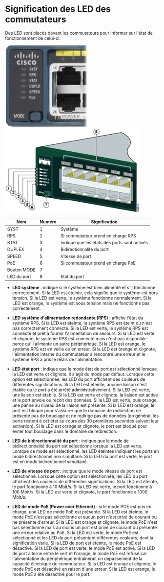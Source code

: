 # Signification des LED des commutateurs

Des LED sont placés devant les commutateurs pour informer sur l'état de fonctionnement de celui-ci.

![led commutateur image](../.images/switch_led_image.png "switch image")
![led commutateur schema](../.images/switch_led_schema.png "switch schema")  

|     Nom     | Numéro | Signification                                | 
|-------------|--------|----------------------------------------------|
| SYST        | 1      | Système                                      |
| RPS         | 2      | Si commutateur prend en charge RPS           |
| STAT        | 3      | Indique que les états des ports sont activés |
| DUPLEX      | 4      | Bidirectionnalité du port                    |
| SPEED       | 5      | Vitesse de port                              |
| PoE         | 6      | Si commutateur prend en charge PoE           |
| Bouton MODE | 7      |                                              |
| LED du port | 8      | Etat du port                                 |

* **LED système** : indique si le système est bien alimenté et s'il fonctionne correctement. Si la LED est éteinte, cela signifie que le système est hors tension. Si la LED est verte, le système fonctionne normalement. Si la LED est orange, le système est sous tension mais ne fonctionne pas correctement.

* **LED système d'alimentation redondante (RPS)** : affiche l'état du système RPS. Si la LED est éteinte, le système RPS est éteint ou n'est pas correctement connecté. Si la LED est verte, le système RPS est connecté et prêt à fournir l'alimentation de secours. Si la LED est verte et clignote, le système RPS est connecté mais n'est pas disponible parce qu'il alimente un autre périphérique. Si la LED est orange, le système RPS est en veille ou en erreur. Si la LED est orange et clignote, l'alimentation interne du commutateur a rencontré une erreur et le système RPS a pris le relais de l'alimentation.

* **LED état port** : indique que le mode état de port est sélectionné lorsque la LED est verte et clignote. Il s'agit du mode par défaut. Lorsque cette option est sélectionnée, les LED du port affichent des couleurs de différentes significations. Si la LED est éteinte, aucune liaison n'est établie ou le port a été arrêté administrativement. Si la LED est verte, une liaison est établie. Si la LED est verte et clignote, la liaison est active et le port envoie ou reçoit des données. Si la LED est verte, puis orange, une panne au niveau de la liaison est présente. Si la LED est orange, le port est bloqué pour s'assurer que le domaine de redirection ne présente pas de bouclage et ne redirige pas de données (en général, les ports restent à cet état au cours des 30 premières secondes suivant leur activation). Si la LED est orange et clignote, le port est bloqué pour éviter tout bouclage dans le domaine de redirection.

* **LED de bidirectionnalité du port** : indique que le mode de bidirectionnalité du port est sélectionné lorsque la LED est verte. Lorsque ce mode est sélectionné, les LED éteintes indiquent les ports en mode bidirectionnel non simultané. Si la LED du port est verte, le port est en mode bidirectionnel simultané.

* **LED de vitesse de port** : indique que le mode vitesse de port est sélectionné. Lorsque cette option est sélectionnée, les LED du port affichent des couleurs de différentes significations. Si la LED est éteinte, le port fonctionne à 10 Mbit/s. Si la LED est verte, le port fonctionne à 100 Mbit/s. Si la LED est verte et clignote, le port fonctionne à 1000 Mbit/s.

* **LED de mode PoE (Power over Ethernet)** : si le mode POE est pris en charge, une LED de mode PoE est présente. Si la LED est éteinte, le mode PoE n'est pas sélectionné et aucun port n'est privé de courant ou ne présente d'erreur. Si la LED est orange et clignote, le mode PoE n'est pas sélectionné mais au moins un port est privé de courant ou présente une erreur relative au PoE. Si la LED est verte, le mode PoE est sélectionné et les LED de port présentent différentes couleurs, dont la signification varie. Si la LED de port est éteinte, le mode PoE est désactivé. Si la LED de port est verte, le mode PoE est activé. Si la LED de port alterne entre le vert et l'orange, le mode PoE est refusé car l'alimentation du périphérique entraînerait un dépassement de la capacité électrique du commutateur. Si la LED est orange et clignote, le mode PoE est désactivé en raison d'une erreur. Si la LED est orange, le mode PoE a été désactivé pour le port.